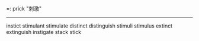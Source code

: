 =: prick "刺激"

---
instict
stimulant
stimulate
distinct
distinguish
stimuli
stimulus
extinct
extinguish
instigate
stack
stick
